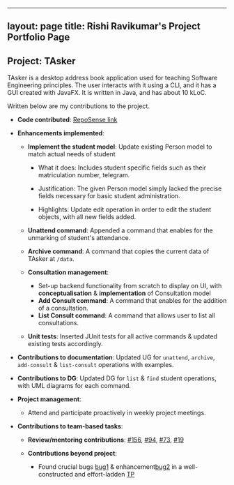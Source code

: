 ---
 layout: page
 title: Rishi Ravikumar's Project Portfolio Page
 ---

 ## Project: TAsker

 TAsker is a desktop address book application used for teaching Software Engineering principles. The user interacts with it using a CLI, and it has a GUI created with JavaFX. It is written in Java, and has about 10 kLoC.

 Written below are my contributions to the project.
     
 - **Code contributed**: [RepoSense link](https://nus-cs2103-ay2021s1.github.io/tp-dashboard/#breakdown=true&search=&sort=totalCommits&sortWithin=title&since=2020-08-14&timeframe=commit&mergegroup=&groupSelect=groupByRepos&checkedFileTypes=docs~functional-code~test-code~other&tabOpen=true&tabType=authorship&tabAuthor=Rishi5154&tabRepo=AY2021S1-CS2103T-F11-1%2Ftp%5Bmaster%5D&authorshipIsMergeGroup=false&authorshipFileTypes=docs~functional-code~test-code)

 - **Enhancements implemented**:
 
     - **Implement the student model**: Update existing Person model to match actual needs of student
     
        - What it does: 
          Includes student specific fields such as their matriculation number, telegram.
     
        - Justification: 
          The given Person model simply lacked the precise fields necessary for basic student administration.
     
        - Highlights:
          Update edit operation in order to edit the student objects, with all new fields added.
     
      - **Unattend command**: Appended a command that enables for the unmarking of student's attendance.
      
      - **Archive command**: A command that copies the current data of TAsker at `/data`.
      
      - **Consultation management**:
          
         - Set-up backend functionality from scratch to display on UI, with **conceptualisation** & **implementation** of Consultation model
         - **Add Consult command**: A command that enables for the addition of a consultation.
         - **List Consult command**: A command that allows user to list all consultations.
      
      - **Unit tests**: Inserted JUnit tests for all active commands & updated existing tests accordingly. 
 
 - **Contributions to documentation**: Updated UG for `unattend`, `archive`, `add-consult` & `list-consult` operations with examples.
 
 - **Contributions to DG**: Updated DG for `list` & `find` student operations, with UML diagrams for each command.
 
 - **Project management**:

   - Attend and participate proactively in weekly project meetings.

 - **Contributions to team-based tasks**:
 
    - **Review/mentoring contributions**: [\#156](), [\#94](), [\#73](), [\#19]()
    - **Contributions beyond project**:
        
        -  Found crucial bugs [bug1](https://github.com/AY2021S1-CS2103T-W16-3/tp/issues/240) & enhancement[bug2](https://github.com/AY2021S1-CS2103T-W16-3/tp/issues/241)
        in a well-constructed and effort-ladden [TP](https://github.com/AY2021S1-CS2103T-W16-3/tp)
